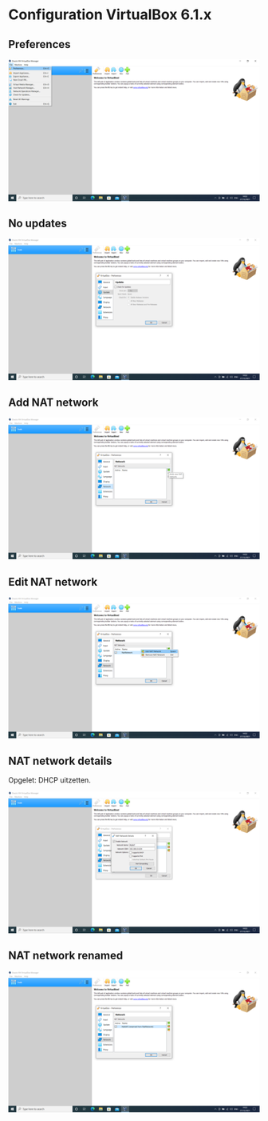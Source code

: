 # Configuration VirtualBox 6.1.x

## Preferences
<kbd> [![Configuration VirtualBox](../../assets/images/virtualbox-windows/configure-vb/preferences.png "Preferences")](../../assets/images/virtualbox-windows/configure-vb/preferences.png) </kbd>

## No updates
<kbd> [![Configuration VirtualBox](../../assets/images/virtualbox-windows/configure-vb/no-updates.png "No updates")](../../assets/images/virtualbox-windows/configure-vb/no-updates.png) </kbd>

## Add NAT network
<kbd> [![Configuration VirtualBox](../../assets/images/virtualbox-windows/configure-vb/add-nat-network.png "Add NAT network")](../../assets/images/virtualbox-windows/configure-vb/add-nat-network.png) </kbd>

## Edit NAT network
<kbd> [![Configuration VirtualBox](../../assets/images/virtualbox-windows/configure-vb/edit-nat-network.png "Edit NAT network")](../../assets/images/virtualbox-windows/configure-vb/edit-nat-network.png) </kbd>

## NAT network details
Opgelet: DHCP uitzetten.

<kbd> [![Configuration VirtualBox](../../assets/images/virtualbox-windows/configure-vb/nat-network-details.png "NAT network details")](../../assets/images/virtualbox-windows/configure-vb/nat-network-details.png) </kbd>

## NAT network renamed
<kbd> [![Configuration VirtualBox](../../assets/images/virtualbox-windows/configure-vb/nat-network-renamed.png "NAT network renamed")](../../assets/images/virtualbox-windows/configure-vb/nat-network-renamed.png) </kbd>